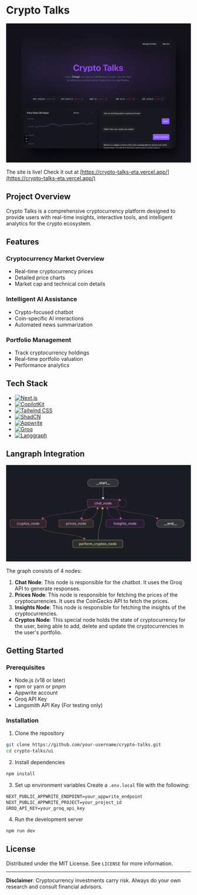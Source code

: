 # Crypto Talks

![Thumbnail](./assets/thumbnail.png)

The site is live! Check it out at [https://crypto-talks-eta.vercel.app/](https://crypto-talks-eta.vercel.app/)

## Project Overview

Crypto Talks is a comprehensive cryptocurrency platform designed to provide users with real-time insights, interactive tools, and intelligent analytics for the crypto ecosystem.

## Features

### Cryptocurrency Market Overview
- Real-time cryptocurrency prices
- Detailed price charts
- Market cap and technical coin details

### Intelligent AI Assistance
- Crypto-focused chatbot
- Coin-specific AI interactions
- Automated news summarization

### Portfolio Management
- Track cryptocurrency holdings
- Real-time portfolio valuation
- Performance analytics

## Tech Stack

- [![Next.js](https://img.shields.io/badge/Next.js-000000?style=for-the-badge&logo=next.js&logoColor=white)](https://nextjs.org/)
- [![CopilotKit](https://img.shields.io/badge/CopilotKit-007ACC?style=for-the-badge&logo=github&logoColor=white)](https://github.com/features/copilot)
- [![Tailwind CSS](https://img.shields.io/badge/Tailwind_CSS-38B2AC?style=for-the-badge&logo=tailwind-css&logoColor=white)](https://tailwindcss.com/)
- [![ShadCN](https://img.shields.io/badge/ShadCN-000000?style=for-the-badge&logo=shadcn&logoColor=white)](https://ui.shadcn.com/)
- [![Appwrite](https://img.shields.io/badge/Appwrite-F02E65?style=for-the-badge&logo=appwrite&logoColor=white)](https://appwrite.io/)
- [![Groq](https://img.shields.io/badge/Groq-FF6600?style=for-the-badge&logo=groq&logoColor=black)](https://groq.netlify.app/)
- [![Langgraph](https://img.shields.io/badge/Langgraph-000000?style=for-the-badge&logo=langgraph&logoColor=white)](https://langgraph.dev/)

## Langraph Integration

![Langgraph](./assets/langgraph.png)

The graph consists of 4 nodes:

1. **Chat Node**: This node is responsible for the chatbot. It uses the Groq API to generate responses.
2. **Prices Node**: This node is responsible for fetching the prices of the cryptocurrencies. It uses the CoinGecko API to fetch the prices.
3. **Insights Node**: This node is responsible for fetching the insights of the cryptocurrencies.
4. **Cryptos Node**: This special node holds the state of cryptocurrency for the user, being able to add, delete and update the cryptocurrencies in the user's portfolio.

## Getting Started

### Prerequisites
- Node.js (v18 or later)
- npm or yarn or pnpm
- Appwrite account
- Groq API Key
- Langsmith API Key (For testing only)

### Installation

1. Clone the repository
```bash
git clone https://github.com/your-username/crypto-talks.git
cd crypto-talks/ui
```

2. Install dependencies
```bash
npm install
```

3. Set up environment variables
Create a `.env.local` file with the following:
```
NEXT_PUBLIC_APPWRITE_ENDPOINT=your_appwrite_endpoint
NEXT_PUBLIC_APPWRITE_PROJECT=your_project_id
GROQ_API_KEY=your_groq_api_key
```

4. Run the development server
```bash
npm run dev
```

## License

Distributed under the MIT License. See `LICENSE` for more information.

---

**Disclaimer**: Cryptocurrency investments carry risk. Always do your own research and consult financial advisors.
